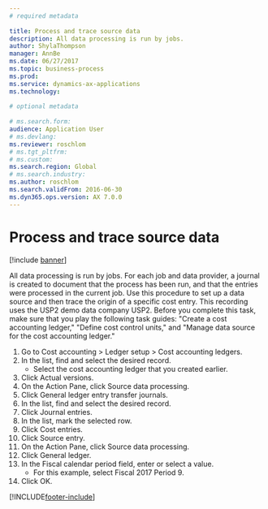 ```yaml
--- 
# required metadata 
 
title: Process and trace source data
description: All data processing is run by jobs. 
author: ShylaThompson
manager: AnnBe 
ms.date: 06/27/2017
ms.topic: business-process 
ms.prod:  
ms.service: dynamics-ax-applications 
ms.technology:  
 
# optional metadata 
 
# ms.search.form:   
audience: Application User 
# ms.devlang:  
ms.reviewer: roschlom
# ms.tgt_pltfrm:  
# ms.custom:  
ms.search.region: Global
# ms.search.industry: 
ms.author: roschlom
ms.search.validFrom: 2016-06-30 
ms.dyn365.ops.version: AX 7.0.0 
---
```

# Process and trace source data

[!include [banner](../../includes/banner.md)]

All data processing is run by jobs. For each job and data provider, a journal is created to document that the process has been run, and that the entries were processed in the current job. Use this procedure to set up a data source and then  trace the origin of a specific cost entry. This recording uses the USP2 demo data company USP2. Before you complete this task, make sure that you play the following task guides: "Create a cost accounting ledger," "Define cost control units," and "Manage data source for the cost accounting ledger."

1. Go to Cost accounting > Ledger setup > Cost accounting ledgers.
2. In the list, find and select the desired record.
    * Select the cost accounting ledger that you created earlier.  
3. Click Actual versions.
4. On the Action Pane, click Source data processing.
5. Click General ledger entry transfer journals.
6. In the list, find and select the desired record.
7. Click Journal entries.
8. In the list, mark the selected row.
9. Click Cost entries.
10. Click Source entry.
11. On the Action Pane, click Source data processing.
12. Click General ledger.
13. In the Fiscal calendar period field, enter or select a value.
    * For this example, select Fiscal 2017 Period 9.  
14. Click OK.



[!INCLUDE[footer-include](../../../includes/footer-banner.md)]